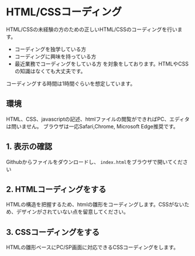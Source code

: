 # HTML/CSSコーディング
HTML/CSSの未経験の方のための正しいHTML/CSSのコーディングを行います。
- コーディングを独学している方
- コーディングに興味を持っている方
- 最近業務でコーディングをしている方
を対象をしております。HTMLやCSSの知識はなくても大丈夫です。

コーディングする時間は1時間ぐらいを想定しています。

## 環境
HTML、CSS、javascriptの記述、htmlファイルの閲覧ができればPC、エディタは問いません。
ブラウザは一応Safari,Chrome, Microsoft Edge推奨です。

## 1. 表示の確認
Githubからファイルをダウンロードし、 `index.html`をブラウザで開いてください

## 2. HTMLコーディングをする
HTMLの構造を把握するため、htmlの雛形をコーディングします。CSSがないため、デザインがされていない点を留意してください。

## 3. CSSコーディングをする
HTMLの雛形ベースにPC/SP画面に対応できるCSSコーディングをします。
